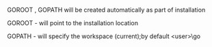 GOROOT , GOPATH  will be created automatically  as part of installation

GOROOT - will point to the installation location

GOPATH - will specify the workspace \(current\);by default  &lt;user&gt;\go

